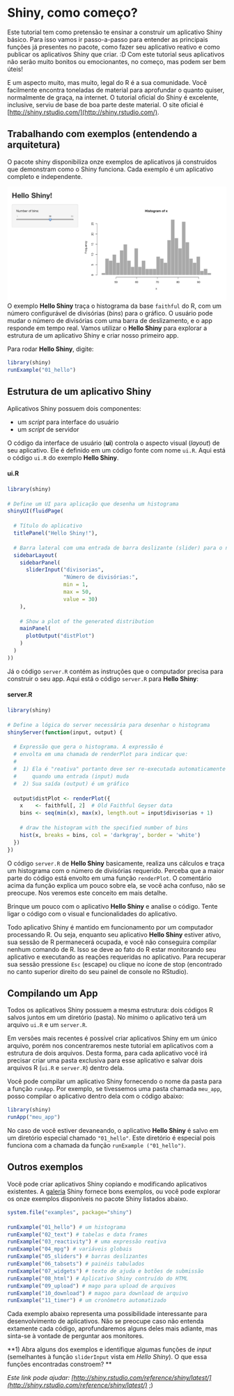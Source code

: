 # Shiny, como começo?

Este tutorial tem como pretensão te ensinar a construir um aplicativo Shiny básico. Para isso vamos ir passo-a-passo para entender as principais funções já presentes no pacote, como fazer seu aplicativo reativo e como publicar os aplicativos Shiny que criar. :D Com este tutorial seus aplicativos não serão muito bonitos ou emocionantes, no começo, mas podem ser bem úteis!

E um aspecto muito, mas muito, legal do R é a sua comunidade. Você facilmente encontra toneladas de material para aprofundar o quanto quiser, normalmente de graça, na internet. O tutorial oficial do Shiny é excelente, inclusive, serviu de base de boa parte deste material. O site oficial é [http://shiny.rstudio.com/](http://shiny.rstudio.com/).

## Trabalhando com exemplos (entendendo a arquitetura)

O pacote shiny disponibiliza onze exemplos de aplicativos já construídos que demonstram como o Shiny funciona. Cada exemplo é um aplicativo completo e independente.

![Exemplo *Hello Shiny*](01_hello.png)
O exemplo **Hello Shiny** traça o histograma da base `faithful` do R, com um número configurável de divisórias (*bins*) para o gráfico. O usuário pode mudar o número de divisórias com uma barra de deslizamento, e o app responde em tempo real. Vamos utilizar o **Hello Shiny** para explorar a estrutura de um aplicativo Shiny e criar nosso primeiro app.

Para rodar **Hello Shiny**, digite:

```r
library(shiny)
runExample("01_hello")
```

## Estrutura de um aplicativo Shiny

Aplicativos Shiny possuem dois componentes:
* um *script* para interface do usuário
* um *script* de servidor

O código da interface de usuário (**ui**) controla o aspecto visual (*layout*) de seu aplicativo. Ele é definido em um código fonte com nome `ui.R`. Aqui está o código `ui.R` do exemplo **Hello Shiny**.

#### ui.R
```r
library(shiny)

# Define um UI para aplicação que desenha um histograma
shinyUI(fluidPage(

  # Título do aplicativo
  titlePanel("Hello Shiny!"),

  # Barra lateral com uma entrada de barra deslizante (slider) para o número de divisórias
  sidebarLayout(
    sidebarPanel(
      sliderInput("divisorias",
                  "Número de divisórias:",
                  min = 1,
                  max = 50,
                  value = 30)
    ),

    # Show a plot of the generated distribution
    mainPanel(
      plotOutput("distPlot")
    )
  )
))
```

Já o código `server.R` contém as instruções que o computador precisa para construir o seu app. Aqui está o código `server.R` para **Hello Shiny**:

#### server.R

```r
library(shiny)

# Define a lógica do server necessária para desenhar o histograma
shinyServer(function(input, output) {

  # Expressão que gera o histograma. A expressão é
  # envolta em uma chamada de renderPlot para indicar que:  
  #
  #  1) Ela é "reativa" portanto deve ser re-executada automaticamente
  #     quando uma entrada (input) muda
  #  2) Sua saída (output) é um gráfico
  
  output$distPlot <- renderPlot({
    x    <- faithful[, 2]  # Old Faithful Geyser data
    bins <- seq(min(x), max(x), length.out = input$divisorias + 1)

    # draw the histogram with the specified number of bins
    hist(x, breaks = bins, col = 'darkgray', border = 'white')
  })
})
```

O código `server.R` de **Hello Shiny** basicamente, realiza uns cálculos e traça um histograma com o número de divisórias requerido. Perceba que a maior parte do código está envolto em uma função `renderPlot`. O comentário acima da função explica um pouco sobre ela, se você acha confuso, não se preocupe. Nos veremos este conceito em mais detalhe.

Brinque um pouco com o aplicativo **Hello Shiny** e analise o código. Tente ligar o código com o visual e funcionalidades do aplicativo.

Todo aplicativo Shiny é mantido em funcionamento por um computador processando R. Ou seja, enquanto seu aplicativo **Hello Shiny** estiver ativo, sua sessão de R permanecerá ocupada, e você não conseguira compilar nenhum comando de R. Isso se deve ao fato do R estar monitorando seu aplicativo e executando as reações requeridas no aplicativo. Para recuperar sua sessão pressione `Esc` (escape) ou clique no ícone de stop (encontrado no canto superior direito do seu painel de console no RStudio).

## Compilando um App

Todos os aplicativos Shiny possuem a mesma estrutura: dois códigos R salvos juntos em um diretório (pasta). No mínimo o aplicativo terá um arquivo `ui.R` e um `server.R`.

Em versões mais recentes é possível criar aplicativos Shiny em um único arquivo, porém nos concentraremos neste tutorial em aplicativos com a estrutura de dois arquivos. Desta forma, para cada aplicativo você irá precisar criar uma pasta exclusiva para esse aplicativo e salvar dois arquivos R (`ui.R` e `server.R`) dentro dela.

Você pode compilar um aplicativo Shiny fornecendo o nome da pasta para a função `runApp`. Por exemplo, se tivessemos uma pasta chamada `meu_app`, posso compilar o aplicativo dentro dela com o código abaixo:

```r
library(shiny)
runApp("meu_app")
```

No caso de você estiver devaneando, o aplicativo **Hello Shiny** é salvo em um diretório especial chamado `"01_hello"`. Este diretório é especial pois funciona com a chamada da função `runExample ("01_hello")`.

## Outros exemplos

Você pode criar aplicativos Shiny copiando e modificando aplicativos existentes. A [galeria](http://shiny.rstudio.com/gallery/) Shiny fornece bons exemplos, ou você pode explorar os onze exemplos disponíveis no pacote Shiny listados abaixo.

```r
system.file("examples", package="shiny")

runExample("01_hello") # um histograma
runExample("02_text") # tabelas e data frames
runExample("03_reactivity") # uma expressão reativa
runExample("04_mpg") # variáveis globais
runExample("05_sliders") # barras deslizantes
runExample("06_tabsets") # painéis tabulados
runExample("07_widgets") # texto de ajuda e botões de submissão
runExample("08_html") # Aplicativo Shiny contruído do HTML
runExample("09_upload") # mago para upload de arquivos
runExample("10_download") # magoo para download de arquivo
runExample("11_timer") # um cronômetro automatizado
```

Cada exemplo abaixo representa uma possibilidade interessante para desenvolvimento de aplicativos. Não se preocupe caso não entenda extamente cada código, aprofundaremos alguns deles mais adiante, mas sinta-se à vontade de perguntar aos monitores.

**1) Abra alguns dos exemplos e identifique algumas funções de *input* (semelhantes à função `sliderInput` vista em _Hello Shiny_). O que essa funções encontradas constroem? **

*Este link pode ajudar: [http://shiny.rstudio.com/reference/shiny/latest/](http://shiny.rstudio.com/reference/shiny/latest/)* ;)
